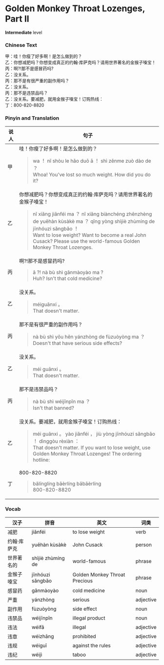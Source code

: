 # Golden Monkey Throat Lozenges, Part II
**Intermediate** level
### Chinese Text
甲：哇！你瘦了好多啊！是怎么做到的？<br />乙：你想减肥吗？你想变成真正的约翰·库萨克吗？请用世界著名的金猴子嗓宝！<br />丙：啊?!那不是感冒药吗?<br />乙：没关系。<br />丙：那不是有很严重的副作用吗？<br />乙：没关系。<br />丙：那不是违禁品吗？<br />乙：没关系。要减肥，就用金猴子嗓宝！订购热线：<br />丁：800-820-8820

### Pinyin and Translation
|说人|句子|
|----|----|
|甲|哇！你瘦了好多啊！是怎么做到的？<blockquote>wa ！ nǐ shòu le hǎo duō ā ！ shì zěnme zuò dào de ？<br />Whoa! You've lost so much weight. How did you do it?</blockquote>|
|乙|你想减肥吗？你想变成真正的约翰·库萨克吗？请用世界著名的金猴子嗓宝！<blockquote>nǐ xiǎng jiǎnféi ma ？ nǐ xiǎng biànchéng zhēnzhèng de yuēhàn kùsàkè ma ？ qǐng yòng shìjiè zhùmíng de jīnhóuzi sǎngbǎo ！<br />Want to lose weight? Want to become a real John Cusack? Please use the world-famous Golden Monkey Throat Lozenges.</blockquote>|
|丙|啊?!那不是感冒药吗?<blockquote>ā ?! nà bù shì gǎnmàoyào ma ?<br />Huh? Isn't that cold medicine?</blockquote>|
|乙|没关系。<blockquote>méiguānxi 。<br />That doesn't matter.</blockquote>|
|丙|那不是有很严重的副作用吗？<blockquote>nà bù shì yǒu hěn yánzhòng de fùzuòyòng ma ？<br />Doesn't that have serious side effects?</blockquote>|
|乙|没关系。<blockquote>méi guānxi 。<br />That doesn't matter.</blockquote>|
|丙|那不是违禁品吗？<blockquote>nà bù shì wéijīnpǐn ma ？<br />Isn't that banned?</blockquote>|
|乙|没关系。要减肥，就用金猴子嗓宝！订购热线：<blockquote>méi guānxi 。 yào jiǎnféi ， jiù yòng jīnhóuzi sǎngbǎo ！ dìnggòu rèxiàn ：<br />That doesn't matter. If you want to lose weight, use Golden Monkey Throat Lozenges! The ordering hotline:</blockquote>|
|丁|800-820-8820<blockquote>bālínglíng bāèrlíng bābāèrlíng<br />800-820-8820</blockquote>|
### Vocab
|汉子|拼音|英文|词类|
|----|----|----|----|
|减肥|jiǎnféi|to lose weight|verb|
|约翰·库萨克|yuēhàn kùsàkè|John Cusack|person|
|世界著名的|shìjiè zhùmíng de|world-famous|phrase|
|金猴子嗓宝|jīnhóuzi sǎngbǎo|Golden Monkey Throat Precious|phrase|
|感冒药|gǎnmàoyào|cold medicine|noun|
|严重|yánzhòng|serious|adjective|
|副作用|fùzuòyòng|side effect|noun|
|违禁品|wéijīnpǐn|illegal product|noun|
|违法|wéifǎ|illegal|adjective|
|违章|wéizhāng|prohibited|adjective|
|违规|wéiguī|against the rules|adjective|
|违纪|wéijì|taboo|adjective|